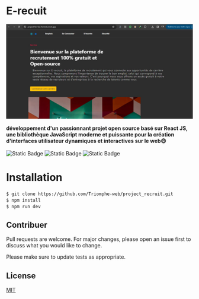 # E-recuit 
![Logo de l'application](img.jpg)

**développement d'un passionnant projet open source basé sur React JS, une bibliothèque JavaScript moderne et puissante pour la création d'interfaces utilisateur dynamiques et interactives sur le web😍** <br> 
<br>
![Static Badge](https://img.shields.io/badge/build-20.x-brightgreen?style=for-the-badge&logo=Node.js&logoColor=red&label=Node&labelColor=green&color=grey) ![Static Badge](https://img.shields.io/badge/build-18.x-brightgreen?style=for-the-badge&logo=React&logoColor=red&label=React&labelColor=blue&color=white)  ![Static Badge](https://img.shields.io/badge/Vite-4.2-brightgreen?style=for-the-badge&logo=Vite&logoColor=blue&labelColor=red&color=grey)
  

# Installation
```bash
$ git clone https://github.com/Triomphe-web/project_recruit.git
$ npm install
$ npm run dev
```

## Contribuer

Pull requests are welcome. For major changes, please open an issue first
to discuss what you would like to change.

Please make sure to update tests as appropriate.

## License

[MIT](https://choosealicense.com/licenses/mit/)

